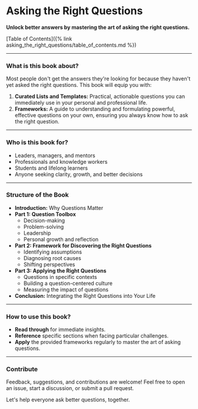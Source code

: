 # Asking the Right Questions

**Unlock better answers by mastering the art of asking the right questions.**

[Table of Contents]({% link asking_the_right_questions/table_of_contents.md %})

---

### What is this book about?

Most people don't get the answers they're looking for because they haven't yet asked the right questions. This book will equip you with:

1. **Curated Lists and Templates:** Practical, actionable questions you can immediately use in your personal and professional life.
2. **Frameworks:** A guide to understanding and formulating powerful, effective questions on your own, ensuring you always know how to ask the right question.

---

### Who is this book for?

- Leaders, managers, and mentors
- Professionals and knowledge workers
- Students and lifelong learners
- Anyone seeking clarity, growth, and better decisions

---

### Structure of the Book

- **Introduction:** Why Questions Matter
- **Part 1: Question Toolbox**
  - Decision-making
  - Problem-solving
  - Leadership
  - Personal growth and reflection
- **Part 2: Framework for Discovering the Right Questions**
  - Identifying assumptions
  - Diagnosing root causes
  - Shifting perspectives
- **Part 3: Applying the Right Questions**
  - Questions in specific contexts
  - Building a question-centered culture
  - Measuring the impact of questions
- **Conclusion:** Integrating the Right Questions into Your Life

---

### How to use this book?

- **Read through** for immediate insights.
- **Reference** specific sections when facing particular challenges.
- **Apply** the provided frameworks regularly to master the art of asking questions.

---

### Contribute

Feedback, suggestions, and contributions are welcome! Feel free to open an issue, start a discussion, or submit a pull request.

Let's help everyone ask better questions, together.
